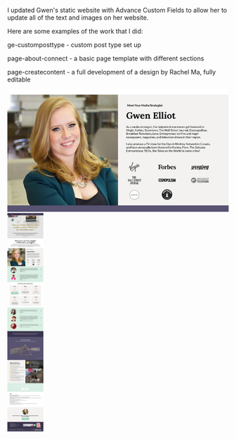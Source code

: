 I updated Gwen's static website with Advance Custom Fields to allow her to update all of the text and images on her website. 

Here are some examples of the work that I did:

ge-customposttype - custom post type set up

page-about-connect - a basic page template with different sections 

page-createcontent - a full development of a design by Rachel Ma, fully editable

<img src="gwenelliot-mediacoaching-thumb.jpg">

<img src="gwenelliot-mediacoaching.jpg" style="height: 500px;">